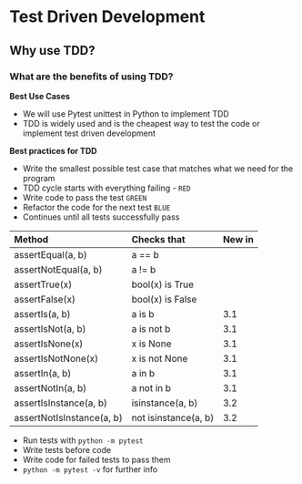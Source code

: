 # Test Driven Development
## Why use TDD?
### What are the benefits of using TDD?

**Best Use Cases**
- We will use Pytest unittest in Python to implement TDD
- TDD is widely used and is the cheapest way to test the code or implement test driven development

**Best practices for TDD**
- Write the smallest possible test case that matches what we need for the program
- TDD cycle starts with everything failing - `RED`
- Write code to pass the test `GREEN`
- Refactor the code for the next test `BLUE`
- Continues until all tests successfully pass

|Method |   Checks that|   New in |
|:---|:---|:---|
|assertEqual(a, b)        | a == b              ||
|assertNotEqual(a, b)     |    a != b              ||  
|assertTrue(x)            |    bool(x) is True     ||  
|assertFalse(x)           |    bool(x) is False    ||  
|assertIs(a, b)           |    a is b             |3.1|
|assertIsNot(a, b)        |    a is not b          |3.1|
|assertIsNone(x)          |    x is None           |3.1|
|assertIsNotNone(x)       |    x is not None       |3.1|
|assertIn(a, b)           |    a in b              |3.1|
|assertNotIn(a, b)        |    a not in b         |3.1|
|assertIsInstance(a, b)   |    isinstance(a, b)    |3.2|
|assertNotIsInstance(a, b)|    not isinstance(a, b)|3.2|

- Run tests with `python -m pytest`
- Write tests before code
- Write code for failed tests to pass them
- `python -m pytest -v` for further info